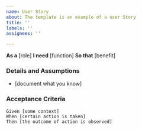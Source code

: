 ```yaml
---
name: User Story
about: The template is an example of a user Story
title: ''
labels: ''
assignees: ''

---
```


**As a** [role]
**I need** [function]
**So that** [benefit]
 
### Details and Assumptions
* [document what you know]

### Acceptance Criteria

```gherkin
Given [some context]
When [certain action is taken]
Then [the outcome of action is observed]
```
